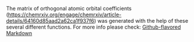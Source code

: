 The matrix of orthogonal atomic orbital coefficients (https://chemrxiv.org/engage/chemrxiv/article-details/64160d85aad2a62ca1f937f6) was generated with the help of these several different functions.
For more info please check: 
[Github-flavored Markdown](https://github.com/hits-ccc/MAOC)
